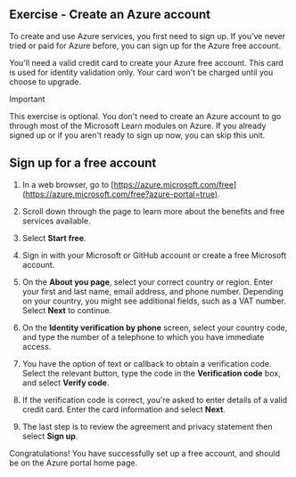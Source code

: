 ## Exercise - Create an Azure account

To create and use Azure services, you first need to sign up. If you’ve never tried or paid for Azure before, you can sign up for the Azure free account.

You'll need a valid credit card to create your Azure free account. This card is used for identity validation only. Your card won't be charged until you choose to upgrade.

> [!Important]
> This exercise is optional. You don't need to create an Azure account to go through most of the Microsoft Learn modules on Azure. If you already signed up or if you aren't ready to sign up now, you can skip this unit.

## Sign up for a free account
1. In a web browser, go to [https://azure.microsoft.com/free](https://azure.microsoft.com/free?azure-portal=true).

2. Scroll down through the page to learn more about the benefits and free services available.

3. Select **Start free**.

4. Sign in with your Microsoft or GitHub account or create a free Microsoft account.

5. On the **About you page**, select your correct country or region. Enter your first and last name, email address, and phone number. Depending on your country, you might see additional fields, such as a VAT number. Select **Next** to continue.

6. On the **Identity verification by phone** screen, select your country code, and type the number of a telephone to which you have immediate access.

7. You have the option of text or callback to obtain a verification code. Select the relevant button, type the code in the **Verification code** box, and select **Verify code**.

8. If the verification code is correct, you're asked to enter details of a valid credit card. Enter the card information and select **Next**.

9. The last step is to review the agreement and privacy statement then select **Sign up**.

Congratulations! You have successfully set up a free account, and should be on the Azure portal home page.